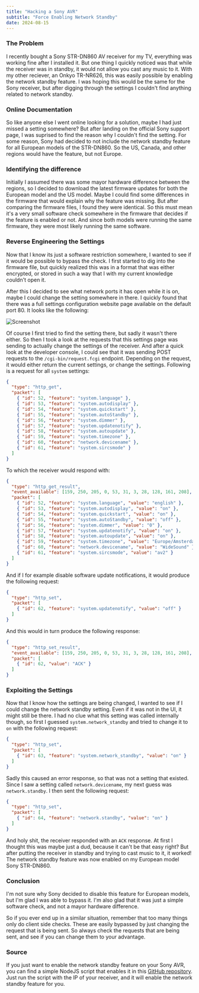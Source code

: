 ```yaml
---
title: "Hacking a Sony AVR"
subtitle: "Force Enabling Network Standby"
date: 2024-08-15
---
```


### The Problem

I recently bought a Sony STR-DN860 AV receiver for my TV, everything was working fine after I installed it. But one thing I quickly noticed was that while the receiver was in standby, it would not allow you cast any music to it.  With my other reciever, an Onkyo TR-NR626, this was easily possible by enabling the network standby feature. I was hoping this would be the same for the Sony receiver, but after digging through the settings I couldn't find anything related to network standby.

### Online Documentation

So like anyone else I went online looking for a solution, maybe I had just missed a setting somewhere? But after landing on the official Sony support page, I was suprised to find the reason why I couldn't find the setting. For some reason, Sony had decided to not include the network standby feature for all European models of the STR-DN860. So the US, Canada, and other regions would have the feature, but not Europe.

### Identifying the difference

Initially I assumed there was some mayor hardware difference between the regions, so I decided to download the latest firmware updates for both the European model and the US model. Maybe I could find some differences in the firmware that would explain why the feature was missing. But after comparing the firmware files, I found they were identical. So this must mean it's a very small software check somewhere in the firmware that decides if the feature is enabled or not. And since both models were running the same firmware, they were most likely running the same software.

### Reverse Engineering the Settings

Now that I know its just a software restriction somewhere, I wanted to see if it would be possible to bypass the check. I first started to dig into the firmware file, but quickly realized this was in a format that was either encrypted, or stored in such a way that I with my current knowledge couldn't open it.

After this I decided to see what network ports it has open while it is on, maybe I could change the setting somewhere in there. I quickly found that there was a full settings configuration website page available on the default port 80. It looks like the following:

![Screenshot](https://i.caramelfur.dev/i/dd70d529-6749-4ac2-b0ed-d4b50ee286fa.webp "A screenshot of the AV Receiver settings page")

Of course I first tried to find the setting there, but sadly it wasn't there either. So then I took a look at the requests that this settings page was sending to actually change the settings of the receiver. And after a quick look at the developer console, I could see that it was sending POST requests to the `/cgi-bin/request.fcgi` endpoint. Depending on the request, it would either return the current settings, or change the settings. Following is a request for all `system` settings:

```json
{
  "type": "http_get",
  "packet": [
    { "id": 52, "feature": "system.language" },
    { "id": 53, "feature": "system.autodisplay" },
    { "id": 54, "feature": "system.quickstart" },
    { "id": 55, "feature": "system.autoStandby" },
    { "id": 56, "feature": "system.dimmer" },
    { "id": 57, "feature": "system.updatenotify" },
    { "id": 58, "feature": "system.autoupdate" },
    { "id": 59, "feature": "system.timezone" },
    { "id": 60, "feature": "network.devicename" },
    { "id": 61, "feature": "system.sircsmode" }
  ]
}
```

To which the receiver would respond with:

```json
{
  "type": "http_get_result",
  "event_available": [159, 250, 205, 0, 53, 31, 3, 28, 128, 161, 208],
  "packet": [
    { "id": 52, "feature": "system.language", "value": "english" },
    { "id": 53, "feature": "system.autodisplay", "value": "on" },
    { "id": 54, "feature": "system.quickstart", "value": "on" },
    { "id": 55, "feature": "system.autoStandby", "value": "off" },
    { "id": 56, "feature": "system.dimmer", "value": "0" },
    { "id": 57, "feature": "system.updatenotify", "value": "on" },
    { "id": 58, "feature": "system.autoupdate", "value": "on" },
    { "id": 59, "feature": "system.timezone", "value": "Europe/Amsterdam|60" },
    { "id": 60, "feature": "network.devicename", "value": "WideSound" },
    { "id": 61, "feature": "system.sircsmode", "value": "av2" }
  ]
}
```

And if I for example disable software update notifications, it would produce the following request:

```json
{
  "type": "http_set",
  "packet": [
    { "id": 62, "feature": "system.updatenotify", "value": "off" }
  ]
}
```

And this would in turn produce the following response:

```json
{
  "type": "http_set_result",
  "event_available": [159, 250, 205, 0, 53, 31, 3, 28, 128, 161, 208],
  "packet": [
    { "id": 62, "value": "ACK" }
  ]
}
```

### Exploiting the Settings

Now that I know how the settings are being changed, I wanted to see if I could change the network standby setting. Even if it was not in the UI, it might still be there.
I had no clue what this setting was called internally though, so first I guessed `system.network_standby` and tried to change it to `on` with the following request:

```json
{
  "type": "http_set",
  "packet": [
    { "id": 63, "feature": "system.network_standby", "value": "on" }
  ]
}
```

Sadly this caused an error response, so that was not a setting that existed. Since I saw a setting called `network.devicename`, my next guess was `network.standby`. I then sent the following request:

```json
{
  "type": "http_set",
  "packet": [
    { "id": 64, "feature": "network.standby", "value": "on" }
  ]
}
```

And holy shit, the receiver responded with an `ACK` response. At first I thought this was maybe just a dud, because it can't be that easy right? But after putting the receiver in standby and trying to cast music to it, it worked! The network standby feature was now enabled on my European model Sony STR-DN860.

### Conclusion

I'm not sure why Sony decided to disable this feature for European models, but I'm glad I was able to bypass it. I'm also glad that it was just a simple software check, and not a mayor hardware difference.

So if you ever end up in a similar situation, remember that too many things only do client side checks. These are easily bypassed by just changing the request that is being sent. So always check the requests that are being sent, and see if you can change them to your advantage.

### Source

If you just want to enable the network standby feature on your Sony AVR, you can find a simple NodeJS script that enables it in this [GitHub repository](https://github.com/caramelfur/Sony-AV-Network-Standby-Enabler). Just run the script with the IP of your receiver, and it will enable the network standby feature for you.
